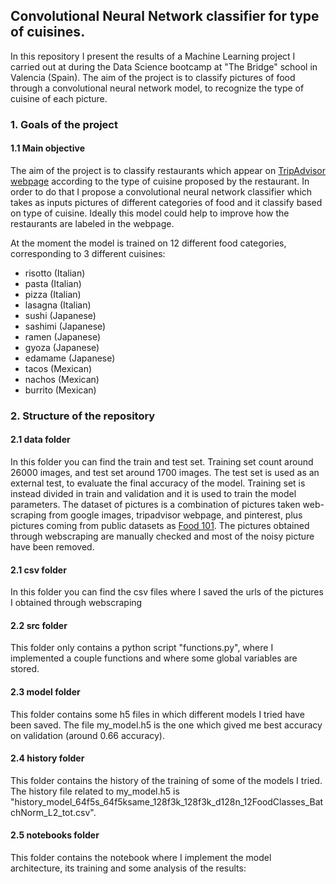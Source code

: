 ## Convolutional Neural Network classifier for type of cuisines.

In this repository I present the results of a Machine Learning project I carried out at during the Data Science bootcamp at "The Bridge" school in Valencia (Spain). The aim of the project is to classify pictures of food through a convolutional neural network model, to recognize the type of cuisine of each picture.

### 1. Goals of the project
#### 1.1 Main objective

The aim of the project is to classify restaurants which appear on [TripAdvisor webpage](https://www.tripadvisor.com/Restaurants-g187529-Valencia_Province_of_Valencia_Valencian_Community.html) according to the type of cuisine proposed by the restaurant. In order to do that I propose a convolutional neural network classifier which takes as inputs pictures of different categories of food and it classify based on type of cuisine. Ideally this model could help to improve how the restaurants are labeled in the webpage.

At the moment the model is trained on 12 different food categories, corresponding to 3 different cuisines:
- risotto (Italian)
- pasta (Italian)
- pizza (Italian)
- lasagna (Italian)
- sushi (Japanese)
- sashimi (Japanese)
- ramen (Japanese)
- gyoza (Japanese)
- edamame (Japanese)
- tacos (Mexican)
- nachos (Mexican)
- burrito (Mexican)


### 2. Structure of the repository

#### 2.1 data folder

In this folder you can find the train and test set. Training set count around 26000 images, and test set around 1700 images. The test set is used as an external test, to evaluate the final accuracy of the model. Training set is instead divided in train and validation and it is used to train the model parameters. The dataset of pictures is a combination of pictures taken web-scraping from google images, tripadvisor webpage, and pinterest, plus pictures coming from public datasets as [Food 101](https://www.kaggle.com/datasets/dansbecker/food-101). The pictures obtained through webscraping are manually checked and most of the noisy picture have been removed.

#### 2.1 csv folder

In this folder you can find the csv files where I saved the urls of the pictures I obtained through webscraping

#### 2.2 src folder

This folder only contains a python script "functions.py", where I implemented a couple functions and where some global variables are stored.

#### 2.3 model folder

This folder contains some h5 files in which different models I tried have been saved. The file my_model.h5 is the one which gived me best accuracy on validation (around 0.66 accuracy).

#### 2.4 history folder

This folder contains the history of the training of some of the models I tried. The history file related to my_model.h5 is "history_model_64f5s_64f5ksame_128f3k_128f3k_d128n_12FoodClasses_BatchNorm_L2_tot.csv".

#### 2.5 notebooks folder

This folder contains the notebook where I implement the model architecture, its training and some analysis of the results:

